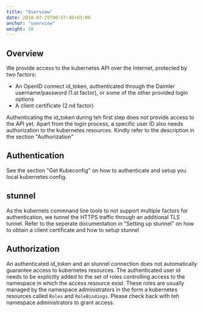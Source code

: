 ```yaml
---
title: "Overview"
date: 2018-07-25T00:57:40+03:00
anchor: "overview"
weight: 10
---
```


## Overview

We provide access to the kubernetes API over the Internet, protected by two factors:
- An OpenID connect id_token, authenticated through the Daimler username/password (1.st factor), or some of the other provided login options
- A client certificate (2.nd factor)

Authenticating the id_token during teh first step does not provide access to the API yet. Apart from the login process, a specific user ID also needs authorization to the kubernetes resources. Kindly refer to the description in the section "Authorization"

## Authentication

See the section "Get Kubeconfig" on how to authenticate and setup you local kubernetes config.

## stunnel

As the kubernets commnand line tools to not support multiple factors for authentication, we tunnel the HTTPS traffic through an additional TLS tunnel. Refer to the seperate documentation in "Setting up stunnel" on how to obtain a client certificate and how to setup stunnel

## Authorization

An authenticated id_token and an stunnel connection does not automatically guarantee access to kubernetes resources. The authenticated user id needs to be explicitly added to the set of roles controlling access to the namespace in which the access resource exist. These roles are usually managed by the namespace administrators in the form a kubernetes resources called `Roles` and `RoleBindings`. Please check back with teh namespace administrators to grant access.